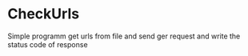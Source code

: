 # CheckUrls
Simple programm get urls from file and send ger request and write the status code of response
